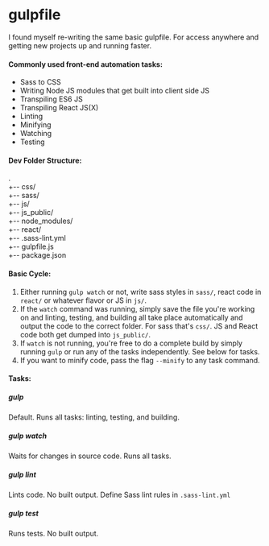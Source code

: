 # gulpfile

I found myself re-writing the same basic gulpfile. For access anywhere and getting new projects up
and running faster.

#### Commonly used front-end automation tasks:
* Sass to CSS
* Writing Node JS modules that get built into client side JS
* Transpiling ES6 JS
* Transpiling React JS(X)
* Linting
* Minifying
* Watching
* Testing

#### Dev Folder Structure:
.  
+-- css/  
+-- sass/  
+-- js/  
+-- js_public/  
+-- node_modules/  
+-- react/  
+-- .sass-lint.yml  
+-- gulpfile.js  
+-- package.json  

#### Basic Cycle:
1. Either running `gulp watch` or not, write sass styles in `sass/`, react code in `react/` or
whatever flavor or JS in `js/`.
2. If the `watch` command was running, simply save the file you're working on and linting, testing,
and building all take place automatically and output the code to the correct folder. For sass that's
`css/`. JS and React code both get dumped into `js_public/`.
3. If `watch` is not running, you're free to do a complete build by simply running `gulp` or run any
of the tasks independently. See below for tasks.
4. If you want to minify code, pass the flag `--minify` to any task command.

#### Tasks:
##### gulp
Default. Runs all tasks: linting, testing, and building.
##### gulp watch
Waits for changes in source code. Runs all tasks.
##### gulp lint
Lints code. No built output. Define Sass lint rules in `.sass-lint.yml`
##### gulp test
Runs tests. No built output.
